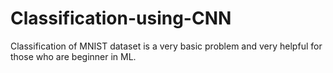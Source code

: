 # Classification-using-CNN

Classification of MNIST dataset is a very basic problem and very helpful for those who are beginner in ML.
